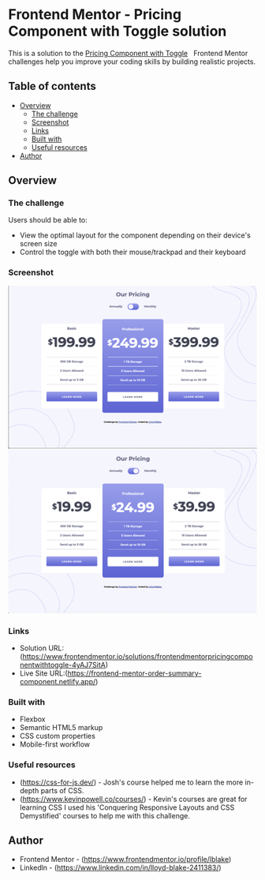 # Frontend Mentor - Pricing Component with Toggle solution

This is a solution to the [Pricing Component with Toggle](https://www.frontendmentor.io/challenges/pricing-component-with-toggle-8vPwRMIC) &nbsp;  Frontend Mentor challenges help you improve your coding skills by building realistic projects. 

## Table of contents

- [Overview](#overview)
  - [The challenge](#the-challenge)
  - [Screenshot](#screenshot)
  - [Links](#links)
  - [Built with](#built-with)
  - [Useful resources](#useful-resources)
- [Author](#author)


## Overview

### The challenge

Users should be able to:

- View the optimal layout for the component depending on their device's screen size
- Control the toggle with both their mouse/trackpad and their keyboard

### Screenshot

![image](./images/pricing-component-annually-screenshot.png)
![image](./images/pricing-component-monthly-screenshot.png)


### Links

- Solution URL: (https://www.frontendmentor.io/solutions/frontendmentorpricingcomponentwithtoggle-4yAJ7SitA)
- Live Site URL:(https://frontend-mentor-order-summary-component.netlify.app/)


### Built with

- Flexbox
- Semantic HTML5 markup
- CSS custom properties
- Mobile-first workflow


### Useful resources

- (https://css-for-js.dev/) - Josh's course helped me to learn the more in-depth parts of CSS.
- (https://www.kevinpowell.co/courses/) - Kevin's courses are great for learning CSS I used his 'Conquering Responsive Layouts and CSS Demystified' courses to help me with this challenge.  

## Author

- Frontend Mentor - (https://www.frontendmentor.io/profile/lblake)
- Linkedln - (https://www.linkedin.com/in/lloyd-blake-2411383/)



